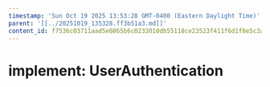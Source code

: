 ```yaml
---
timestamp: 'Sun Oct 19 2025 13:53:28 GMT-0400 (Eastern Daylight Time)'
parent: '[[../20251019_135328.ff3b51a3.md]]'
content_id: f7536c03711aad5e0865b6c0233010db55118ce23523f411f6d1f8e5c3afb909
---
```


# implement: UserAuthentication
